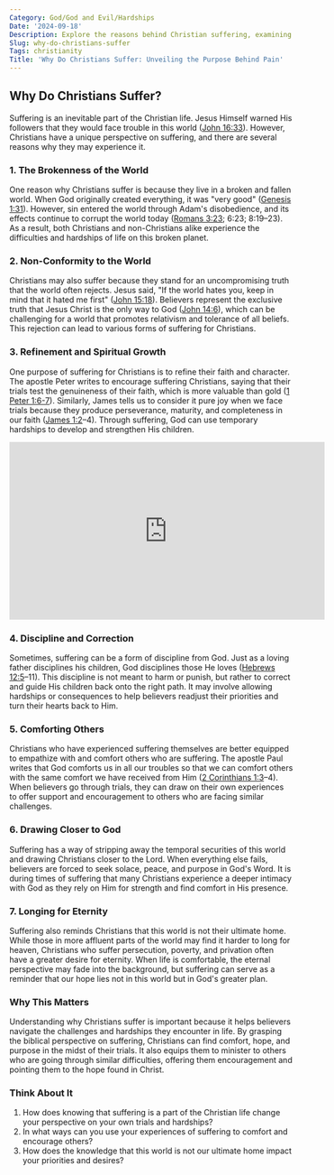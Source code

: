 ```yaml
---
Category: God/God and Evil/Hardships
Date: '2024-09-18'
Description: Explore the reasons behind Christian suffering, examining the theological perspectives and teachings that shed light on this often puzzling aspect of faith.
Slug: why-do-christians-suffer
Tags: christianity
Title: 'Why Do Christians Suffer: Unveiling the Purpose Behind Pain'
---
```


## Why Do Christians Suffer?

Suffering is an inevitable part of the Christian life. Jesus Himself warned His followers that they would face trouble in this world ([John 16:33](https://www.bibleref.com/John/16/John-16-33.html)). However, Christians have a unique perspective on suffering, and there are several reasons why they may experience it. 

### 1. The Brokenness of the World

One reason why Christians suffer is because they live in a broken and fallen world. When God originally created everything, it was "very good" ([Genesis 1:31](https://www.bibleref.com/Genesis/1/Genesis-1-31.html)). However, sin entered the world through Adam's disobedience, and its effects continue to corrupt the world today ([Romans 3:23](https://www.bibleref.com/Romans/3/Romans-3-23.html); 6:23; 8:19–23). As a result, both Christians and non-Christians alike experience the difficulties and hardships of life on this broken planet.

### 2. Non-Conformity to the World

Christians may also suffer because they stand for an uncompromising truth that the world often rejects. Jesus said, "If the world hates you, keep in mind that it hated me first" ([John 15:18](https://www.bibleref.com/John/15/John-15-18.html)). Believers represent the exclusive truth that Jesus Christ is the only way to God ([John 14:6](https://www.bibleref.com/John/14/John-14-6.html)), which can be challenging for a world that promotes relativism and tolerance of all beliefs. This rejection can lead to various forms of suffering for Christians.

### 3. Refinement and Spiritual Growth

One purpose of suffering for Christians is to refine their faith and character. The apostle Peter writes to encourage suffering Christians, saying that their trials test the genuineness of their faith, which is more valuable than gold ([1 Peter 1:6-7](https://www.bibleref.com/1-Peter/1/1-Peter-1-6.html)). Similarly, James tells us to consider it pure joy when we face trials because they produce perseverance, maturity, and completeness in our faith ([James 1:2](https://www.bibleref.com/James/1/James-1-2.html)–4). Through suffering, God can use temporary hardships to develop and strengthen His children.


<iframe width="560" height="315" src="https://www.youtube.com/embed/b3ejvXVI_Kc" frameborder="0" allow="autoplay; encrypted-media" allowfullscreen></iframe>


### 4. Discipline and Correction

Sometimes, suffering can be a form of discipline from God. Just as a loving father disciplines his children, God disciplines those He loves ([Hebrews 12:5](https://www.bibleref.com/Hebrews/12/Hebrews-12-5.html)–11). This discipline is not meant to harm or punish, but rather to correct and guide His children back onto the right path. It may involve allowing hardships or consequences to help believers readjust their priorities and turn their hearts back to Him.

### 5. Comforting Others

Christians who have experienced suffering themselves are better equipped to empathize with and comfort others who are suffering. The apostle Paul writes that God comforts us in all our troubles so that we can comfort others with the same comfort we have received from Him ([2 Corinthians 1:3](https://www.bibleref.com/2-Corinthians/1/2-Corinthians-1-3.html)–4). When believers go through trials, they can draw on their own experiences to offer support and encouragement to others who are facing similar challenges.

### 6. Drawing Closer to God

Suffering has a way of stripping away the temporal securities of this world and drawing Christians closer to the Lord. When everything else fails, believers are forced to seek solace, peace, and purpose in God's Word. It is during times of suffering that many Christians experience a deeper intimacy with God as they rely on Him for strength and find comfort in His presence.

### 7. Longing for Eternity

Suffering also reminds Christians that this world is not their ultimate home. While those in more affluent parts of the world may find it harder to long for heaven, Christians who suffer persecution, poverty, and privation often have a greater desire for eternity. When life is comfortable, the eternal perspective may fade into the background, but suffering can serve as a reminder that our hope lies not in this world but in God's greater plan.

### Why This Matters

Understanding why Christians suffer is important because it helps believers navigate the challenges and hardships they encounter in life. By grasping the biblical perspective on suffering, Christians can find comfort, hope, and purpose in the midst of their trials. It also equips them to minister to others who are going through similar difficulties, offering them encouragement and pointing them to the hope found in Christ.

### Think About It

1. How does knowing that suffering is a part of the Christian life change your perspective on your own trials and hardships?
2. In what ways can you use your experiences of suffering to comfort and encourage others?
3. How does the knowledge that this world is not our ultimate home impact your priorities and desires?